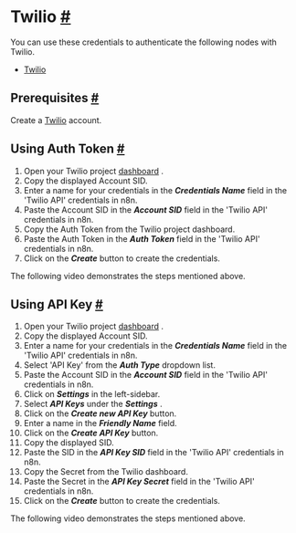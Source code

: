 


 Twilio
 [#](#twilio "Permanent link")
=======================================



 You can use these credentials to authenticate the following nodes with Twilio.
 


* [Twilio](/integrations/builtin/app-nodes/n8n-nodes-base.twilio/)



 Prerequisites
 [#](#prerequisites "Permanent link")
-----------------------------------------------------



 Create a
 [Twilio](https://twilio.com/) 
 account.
 



 Using Auth Token
 [#](#using-auth-token "Permanent link")
-----------------------------------------------------------


1. Open your Twilio project
 [dashboard](https://www.twilio.com/console) 
 .
2. Copy the displayed Account SID.
3. Enter a name for your credentials in the
 ***Credentials Name***
 field in the 'Twilio API' credentials in n8n.
4. Paste the Account SID in the
 ***Account SID***
 field in the 'Twilio API' credentials in n8n.
5. Copy the Auth Token from the Twilio project dashboard.
6. Paste the Auth Token in the
 ***Auth Token***
 field in the 'Twilio API' credentials in n8n.
7. Click on the
 ***Create***
 button to create the credentials.



 The following video demonstrates the steps mentioned above.
 







 Using API Key
 [#](#using-api-key "Permanent link")
-----------------------------------------------------


1. Open your Twilio project
 [dashboard](https://www.twilio.com/console) 
 .
2. Copy the displayed Account SID.
3. Enter a name for your credentials in the
 ***Credentials Name***
 field in the 'Twilio API' credentials in n8n.
4. Select 'API Key' from the
 ***Auth Type***
 dropdown list.
5. Paste the Account SID in the
 ***Account SID***
 field in the 'Twilio API' credentials in n8n.
6. Click on
 ***Settings***
 in the left-sidebar.
7. Select
 ***API Keys***
 under the
 ***Settings***
 .
8. Click on the
 ***Create new API Key***
 button.
9. Enter a name in the
 ***Friendly Name***
 field.
10. Click on the
 ***Create API Key***
 button.
11. Copy the displayed SID.
12. Paste the SID in the
 ***API Key SID***
 field in the 'Twilio API' credentials in n8n.
13. Copy the Secret from the Twilio dashboard.
14. Paste the Secret in the
 ***API Key Secret***
 field in the 'Twilio API' credentials in n8n.
15. Click on the
 ***Create***
 button to create the credentials.



 The following video demonstrates the steps mentioned above.
 








